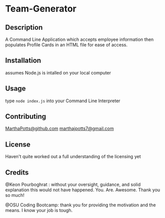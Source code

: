 # Team-Generator

## Description

A Command Line Application which accepts employee information then populates Profile Cards in an HTML file for ease of access. 

## Installation

assumes Node.js is intalled on your local computer

## Usage

type `node index.js` into your Command Line Interpreter

## Contributing

MarthaPotts@github.com
marthajpotts7@gmail.com

## License

Haven't quite worked out a full understanding of the licensing yet

## Credits

@Keon Pourboghrat : without your oversight, guidance, and solid explanation this would not have happened. You. Are. Awesome. Thank you so much! 

@OSU Coding Bootcamp: thank you for providing the motivation and the means. I know your job is tough. 
